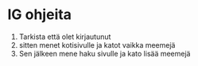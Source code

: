 # IG ohjeita
1. Tarkista että olet kirjautunut
2. sitten menet kotisivulle ja katot vaikka meemejä
3. Sen jälkeen mene haku sivulle ja kato lisää meemejä